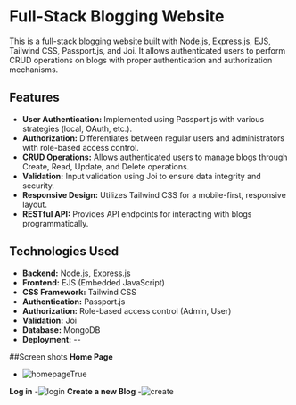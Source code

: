 # Full-Stack Blogging Website

This is a full-stack blogging website built with Node.js, Express.js, EJS, Tailwind CSS, Passport.js, and Joi. It allows authenticated users to perform CRUD operations on blogs with proper authentication and authorization mechanisms.

## Features

- **User Authentication:** Implemented using Passport.js with various strategies (local, OAuth, etc.).
- **Authorization:** Differentiates between regular users and administrators with role-based access control.
- **CRUD Operations:** Allows authenticated users to manage blogs through Create, Read, Update, and Delete operations.
- **Validation:** Input validation using Joi to ensure data integrity and security.
- **Responsive Design:** Utilizes Tailwind CSS for a mobile-first, responsive layout.
- **RESTful API:** Provides API endpoints for interacting with blogs programmatically.

## Technologies Used

- **Backend:** Node.js, Express.js
- **Frontend:** EJS (Embedded JavaScript)
- **CSS Framework:** Tailwind CSS
- **Authentication:** Passport.js
- **Authorization:** Role-based access control (Admin, User)
- **Validation:** Joi
- **Database:** MongoDB
- **Deployment:** --

 ##Screen shots
 **Home Page**
- ![homepageTrue](https://github.com/ArionDutta33/BloggingSite/assets/146577817/f5fdcf99-c3aa-4f28-885e-7e2d6e06f2cf)

**Log in**
-![login](https://github.com/ArionDutta33/BloggingSite/assets/146577817/231d9917-824e-4d78-9ad4-c0533847a931)
**Create a new Blog**
-![create](https://github.com/ArionDutta33/BloggingSite/assets/146577817/7b417024-30b2-4809-9ef0-591b992ca4b2)
